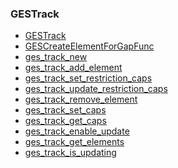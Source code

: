 ### GESTrack

* [GESTrack]()
* [GESCreateElementForGapFunc]()
* [ges_track_new]()
* [ges_track_add_element]()
* [ges_track_set_restriction_caps]()
* [ges_track_update_restriction_caps]()
* [ges_track_remove_element]()
* [ges_track_set_caps]()
* [ges_track_get_caps]()
* [ges_track_enable_update]()
* [ges_track_get_elements]()
* [ges_track_is_updating]()
